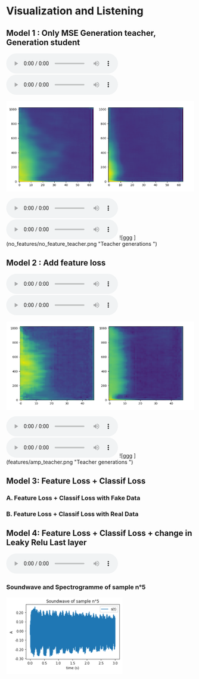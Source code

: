 # Visualization and Listening

## Model 1 : Only MSE Generation teacher, Generation student 

<audio controls>
  <source src="no_features/to_rgb_nofeatures_0.mp3" type="audio/mp3">
Your browser does not support the audio element.
</audio>

<audio controls>
  <source src="no_features/to_rgb_nofeatures_1.mp3" type="audio/mp3">
Your browser does not support the audio element.
</audio>

![ggg ](no_features/no_feature_student.png "Student generations")

<audio controls>
  <source src="no_features/teacher0.mp3" type="audio/mp3">
Your browser does not support the audio element.
</audio>

<audio controls>
  <source src="no_features/teacher1.mp3" type="audio/mp3">
Your browser does not support the audio element.
</audio>
![ggg ](no_features/no_feature_teacher.png "Teacher generations ")

## Model 2 : Add feature loss

<audio controls>
  <source src="features/gen0.mp3" type="audio/mp3">
Your browser does not support the audio element.
</audio>

<audio controls>
  <source src="features/gen1.mp3" type="audio/mp3">
Your browser does not support the audio element.
</audio>

![ggg ](features/amp.png "Student generations")

<audio controls>
  <source src="features/gen0_teacher.mp3" type="audio/mp3">
Your browser does not support the audio element.
</audio>

<audio controls>
  <source src="features/gen1_teacher.mp3" type="audio/mp3">
Your browser does not support the audio element.
</audio>
![ggg ](features/amp_teacher.png "Teacher generations ")

## Model 3: Feature Loss + Classif Loss

### A. Feature Loss + Classif Loss with Fake Data

### B. Feature Loss + Classif Loss with  Real Data

## Model 4: Feature Loss + Classif Loss + change in Leaky Relu Last layer 


<audio controls>
  <source src="samples/sample_source_5.wav" type="audio/wav">
Your browser does not support the audio element.
</audio>

### Soundwave and Spectrogramme of sample n°5
![ggg ](Images/soundwave_5.png "Loudness Source et Loudness Reconstruite du sample 5")


